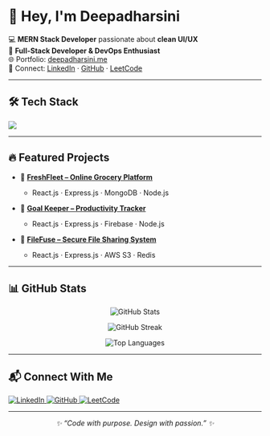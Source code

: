 # 👋 Hey, I'm Deepadharsini

💻 **MERN Stack Developer** passionate about **clean UI/UX**  
🚀 **Full-Stack Developer & DevOps Enthusiast**  
🌐 Portfolio: [deepadharsini.me](https://deepadharsini.me)  
🔗 Connect: [LinkedIn](https://www.linkedin.com/in/deepadharsinik) · [GitHub](https://github.com/deepadharsini) · [LeetCode](https://leetcode.com/u/deepadharsini_1203/)

---

## 🛠️ Tech Stack

<p align="left">
  <img src="https://skillicons.dev/icons?i=html,css,js,react,nodejs,express,mysql,mongodb,redis,aws,firebase,postman,figma,git,github" />
</p>


---

## 🔥 Featured Projects

- 🌽 **[FreshFleet – Online Grocery Platform](https://freshfleet.vercel.app)**
  - React.js · Express.js · MongoDB · Node.js

- 🎯 **[Goal Keeper – Productivity Tracker](https://goalkee.deepadharsini.me/)**
  - React.js · Express.js · Firebase · Node.js

- 📸 **[FileFuse – Secure File Sharing System](https://filefuse.deepadharsini.me/)**
  - React.js · Express.js · AWS S3 · Redis

---

## 📊 GitHub Stats

<p align="center">
  <img src="https://github-readme-stats.vercel.app/api?username=deepadharsini&show_icons=true&theme=radical&hide_border=true" alt="GitHub Stats" />
</p>

<p align="center">
  <img src="https://github-readme-streak-stats.herokuapp.com?user=deepadharsini&theme=radical&hide_border=true" alt="GitHub Streak" />
</p>

<p align="center">
  <img src="https://github-readme-stats.vercel.app/api/top-langs/?username=deepadharsini&layout=compact&theme=radical&hide_border=true" alt="Top Languages" />
</p>

---

## 📬 Connect With Me

<p align="left">
  <a href="https://www.linkedin.com/in/deepadharsinik" target="_blank">
    <img src="https://img.shields.io/badge/LinkedIn-0A66C2?style=for-the-badge&logo=linkedin&logoColor=white" alt="LinkedIn" />
  </a>
  <a href="https://github.com/deepadharsini" target="_blank">
    <img src="https://img.shields.io/badge/GitHub-181717?style=for-the-badge&logo=github&logoColor=white" alt="GitHub" />
  </a>
  <a href="https://leetcode.com/u/deepadharsini_1203/" target="_blank">
    <img src="https://img.shields.io/badge/LeetCode-FFA116?style=for-the-badge&logo=leetcode&logoColor=black" alt="LeetCode" />
  </a>
</p>

---

<p align="center"><i>✨ “Code with purpose. Design with passion.” ✨</i></p>
